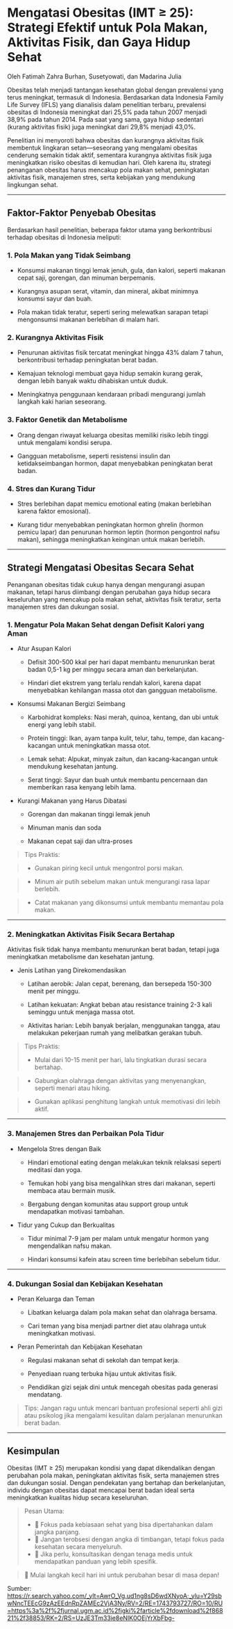 # Mengatasi Obesitas (IMT ≥ 25): Strategi Efektif untuk Pola Makan, Aktivitas Fisik, dan Gaya Hidup Sehat

Oleh Fatimah Zahra Burhan, Susetyowati, dan Madarina Julia

Obesitas telah menjadi tantangan kesehatan global dengan prevalensi yang terus meningkat, termasuk di Indonesia. Berdasarkan data Indonesia Family Life Survey (IFLS) yang dianalisis dalam penelitian terbaru, prevalensi obesitas di Indonesia meningkat dari 25,5% pada tahun 2007 menjadi 38,9% pada tahun 2014. Pada saat yang sama, gaya hidup sedentari (kurang aktivitas fisik) juga meningkat dari 29,8% menjadi 43,0%.

Penelitian ini menyoroti bahwa obesitas dan kurangnya aktivitas fisik membentuk lingkaran setan—seseorang yang mengalami obesitas cenderung semakin tidak aktif, sementara kurangnya aktivitas fisik juga meningkatkan risiko obesitas di kemudian hari. Oleh karena itu, strategi penanganan obesitas harus mencakup pola makan sehat, peningkatan aktivitas fisik, manajemen stres, serta kebijakan yang mendukung lingkungan sehat.

---

## Faktor-Faktor Penyebab Obesitas

Berdasarkan hasil penelitian, beberapa faktor utama yang berkontribusi terhadap obesitas di Indonesia meliputi:

### 1. Pola Makan yang Tidak Seimbang

* Konsumsi makanan tinggi lemak jenuh, gula, dan kalori, seperti makanan cepat saji, gorengan, dan minuman berpemanis.

* Kurangnya asupan serat, vitamin, dan mineral, akibat minimnya konsumsi sayur dan buah.

* Pola makan tidak teratur, seperti sering melewatkan sarapan tetapi mengonsumsi makanan berlebihan di malam hari.

### 2. Kurangnya Aktivitas Fisik

* Penurunan aktivitas fisik tercatat meningkat hingga 43% dalam 7 tahun, berkontribusi terhadap peningkatan berat badan.

* Kemajuan teknologi membuat gaya hidup semakin kurang gerak, dengan lebih banyak waktu dihabiskan untuk duduk.

* Meningkatnya penggunaan kendaraan pribadi mengurangi jumlah langkah kaki harian seseorang.

### 3. Faktor Genetik dan Metabolisme

* Orang dengan riwayat keluarga obesitas memiliki risiko lebih tinggi untuk mengalami kondisi serupa.

* Gangguan metabolisme, seperti resistensi insulin dan ketidakseimbangan hormon, dapat menyebabkan peningkatan berat badan.

### 4. Stres dan Kurang Tidur

* Stres berlebihan dapat memicu emotional eating (makan berlebihan karena faktor emosional).

* Kurang tidur menyebabkan peningkatan hormon ghrelin (hormon pemicu lapar) dan penurunan hormon leptin (hormon pengontrol nafsu makan), sehingga meningkatkan keinginan untuk makan berlebih.

---

## Strategi Mengatasi Obesitas Secara Sehat

Penanganan obesitas tidak cukup hanya dengan mengurangi asupan makanan, tetapi harus diimbangi dengan perubahan gaya hidup secara keseluruhan yang mencakup pola makan sehat, aktivitas fisik teratur, serta manajemen stres dan dukungan sosial.

### 1. Mengatur Pola Makan Sehat dengan Defisit Kalori yang Aman

* Atur Asupan Kalori

    * Defisit 300-500 kkal per hari dapat membantu menurunkan berat badan 0,5-1 kg per minggu secara aman dan berkelanjutan.

    * Hindari diet ekstrem yang terlalu rendah kalori, karena dapat menyebabkan kehilangan massa otot dan gangguan metabolisme.

* Konsumsi Makanan Bergizi Seimbang

    * Karbohidrat kompleks: Nasi merah, quinoa, kentang, dan ubi untuk energi yang lebih stabil.

    * Protein tinggi: Ikan, ayam tanpa kulit, telur, tahu, tempe, dan kacang-kacangan untuk meningkatkan massa otot.

    * Lemak sehat: Alpukat, minyak zaitun, dan kacang-kacangan untuk mendukung kesehatan jantung.

    * Serat tinggi: Sayur dan buah untuk membantu pencernaan dan memberikan rasa kenyang lebih lama.

* Kurangi Makanan yang Harus Dibatasi

    * Gorengan dan makanan tinggi lemak jenuh

    * Minuman manis dan soda

    * Makanan cepat saji dan ultra-proses

> Tips Praktis:

> * Gunakan piring kecil untuk mengontrol porsi makan.

> * Minum air putih sebelum makan untuk mengurangi rasa lapar berlebih.

> * Catat makanan yang dikonsumsi untuk membantu memantau pola makan.

---

### 2. Meningkatkan Aktivitas Fisik Secara Bertahap

Aktivitas fisik tidak hanya membantu menurunkan berat badan, tetapi juga meningkatkan metabolisme dan kesehatan jantung.

* Jenis Latihan yang Direkomendasikan

    * Latihan aerobik: Jalan cepat, berenang, dan bersepeda 150-300 menit per minggu.

    * Latihan kekuatan: Angkat beban atau resistance training 2-3 kali seminggu untuk menjaga massa otot.

    * Aktivitas harian: Lebih banyak berjalan, menggunakan tangga, atau melakukan pekerjaan rumah yang melibatkan gerakan tubuh.

> Tips Praktis:
> * Mulai dari 10-15 menit per hari, lalu tingkatkan durasi secara bertahap.

> * Gabungkan olahraga dengan aktivitas yang menyenangkan, seperti menari atau hiking.

> * Gunakan aplikasi penghitung langkah untuk memotivasi diri lebih aktif.

---

### 3. Manajemen Stres dan Perbaikan Pola Tidur

* Mengelola Stres dengan Baik

    * Hindari emotional eating dengan melakukan teknik relaksasi seperti meditasi dan yoga.

    * Temukan hobi yang bisa mengalihkan stres dari makanan, seperti membaca atau bermain musik.

    * Bergabung dengan komunitas atau support group untuk mendapatkan motivasi tambahan.

* Tidur yang Cukup dan Berkualitas

    * Tidur minimal 7-9 jam per malam untuk mengatur hormon yang mengendalikan nafsu makan.

    * Hindari konsumsi kafein atau screen time berlebihan sebelum tidur.

---

### 4. Dukungan Sosial dan Kebijakan Kesehatan

* Peran Keluarga dan Teman

    * Libatkan keluarga dalam pola makan sehat dan olahraga bersama.

    * Cari teman yang bisa menjadi partner diet atau olahraga untuk meningkatkan motivasi.

* Peran Pemerintah dan Kebijakan Kesehatan

    * Regulasi makanan sehat di sekolah dan tempat kerja.

    * Penyediaan ruang terbuka hijau untuk aktivitas fisik.

    * Pendidikan gizi sejak dini untuk mencegah obesitas pada generasi mendatang.

> Tips: Jangan ragu untuk mencari bantuan profesional seperti ahli gizi atau psikolog jika mengalami kesulitan dalam perjalanan menurunkan berat badan.

---

## Kesimpulan

Obesitas (IMT ≥ 25) merupakan kondisi yang dapat dikendalikan dengan perubahan pola makan, peningkatan aktivitas fisik, serta manajemen stres dan dukungan sosial. Dengan pendekatan yang bertahap dan berkelanjutan, individu dengan obesitas dapat mencapai berat badan ideal serta meningkatkan kualitas hidup secara keseluruhan.

> Pesan Utama:
 > * 🌿 Fokus pada kebiasaan sehat yang bisa dipertahankan dalam jangka panjang.
 > * 💪 Jangan terobsesi dengan angka di timbangan, tetapi fokus pada kesehatan secara menyeluruh.
 > * 🏥 Jika perlu, konsultasikan dengan tenaga medis untuk mendapatkan panduan yang lebih spesifik.

> 🚀 Mulai langkah kecil hari ini untuk perubahan besar di masa depan!

Sumber:
https://r.search.yahoo.com/_ylt=AwrO_Vg.ud1ng8sD6wdXNyoA;_ylu=Y29sbwNncTEEcG9zAzEEdnRpZAMEc2VjA3Ny/RV=2/RE=1743793727/RO=10/RU=https%3a%2f%2fjurnal.ugm.ac.id%2fjgki%2farticle%2fdownload%2f86821%2f38853/RK=2/RS=UzJE3Tm33ie8eNlK0OEjYrXbFbg- 

